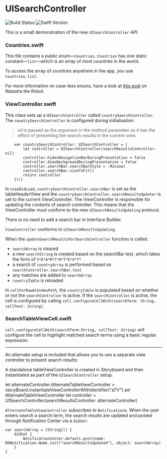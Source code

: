 # UISearchController
![](https://travis-ci.org/stuartbreckenridge/UISearchControllerWithSwift.svg?branch=master "Build Status")
![](https://img.shields.io/badge/Swift-2.2-%23FD3C33.svg "Swift Version")

This is a small demonstration of the new `UISearchController` API. 

### Countries.swift
This file contains a public enum—`Countries`. `Countries` has one static constant—`list`—which is an array of most countries in the world.

To access the array of countries anywhere in the app, you use `Countries.list`.

For more information on case-less enums, have a look at [this post](https://www.natashatherobot.com/swift-enum-no-cases/ "Natasha the Robot") on Natasha the Robot.

### ViewController.swift
This class sets up a `UISearchController` called `countrySearchController`. The `countrySearchController` is configured during initialisation:

> *nil* is passed as the argument in the method parameter as it has the effect of presenting the search results in the current view.

        var countrySearchController: UISearchController = (
            let controller = UISearchController(searchResultsController: nil)
            controller.hidesNavigationBarDuringPresentation = false
            controller.dimsBackgroundDuringPresentation = false
            controller.searchBar.searchBarStyle = .Minimal
            controller.searchBar.sizeToFit()
            return controller
        })()


In `viewDidLoad`, `countrySearchController.searchBar` is  set as the tableHeaderView and the `countrySearchController.searchResultsUpdater` is set to the current ViewController. The ViewController is responsible for updating the contents of search controller. This means that the ViewController must conform to the new `UISearchResultsUpdating` protocol. 

There is no need to add a search bar in Interface Builder.

`ViewController` conforms to `UISearchResultsUpdating`.

When the `updateSearchResultsForSearchController` function is called:
- `searchArray` is cleared
- a new `searchString` is created based on the searchBar text, which takes the form of `S*E*A*R*C*H*T*E*X*T*`
- a search of `countryArray` is performed based on `searchController.searchBar.text`
- any matches are added to `searchArray`
- `countryTable` is reloaded

In `cellForRowAtIndexPath`, the `countryTable` is populated based on whether or not the `searchController` is active. If the `searchController` is active, the cell is configured by calling 
`cell.configureCellWith(searchTerm: String, cellText: String)`. 


### SearchTableViewCell.swift
`cell.configureCellWith(searchTerm:String, cellText: String)` will configure the cell to highlight matched search terms using a basic regular expression.

---

An alternate setup is included that allows you to use a separate view controller to present search results:

A standalone tableViewController is created in Storyboard and then instantiated as part of the `UISearchController` setup.

let alternateController:AlternateTableViewController = storyBoard.instantiateViewControllerWithIdentifier("aTV") as! AlternateTableViewController
let controller = UISearchController(searchResultsController: alternateController)

`AlternateTableViewController` subscribes to `Notification`s. When the user enters search a search term, the search results are updated and posted through Notification Center via a `didSet`:

```
var searchArray = [String]() {
    didSet {
        NotificationCenter.default.post(name: NSNotification.Name.init("searchResultsUpdated"), object: searchArray)
    }
}
```


